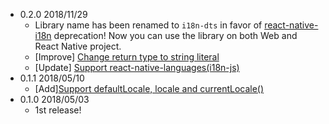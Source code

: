 * 0.2.0 2018/11/29
  * Library name has been renamed to `i18n-dts` in favor of [react-native-i18n](https://github.com/AlexanderZaytsev/react-native-i18n) deprecation! Now you can use the library on both Web and React Native project.
  * [Improve] [Change return type to string literal ](https://github.com/quipper/i18n-dts/pull/7)
  * [Update] [Support react-native-languages(i18n-js)](https://github.com/quipper/i18n-dts/pull/6)
* 0.1.1 2018/05/10
  * [Add][Support defaultLocale, locale and currentLocale()](https://github.com/quipper/i18n-dts/pull/3)
* 0.1.0 2018/05/03
  * 1st release!
